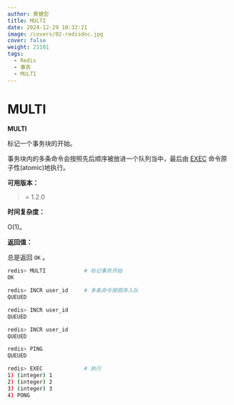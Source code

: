 ```yaml
---
author: 黄健宏
title: MULTI
date: 2024-12-29 10:32:21
image: /covers/02-redisdoc.jpg
cover: false
weight: 21101
tags:
  - Redis
  - 事务
  - MULTI
---
```


# MULTI

**MULTI**

标记一个事务块的开始。

事务块内的多条命令会按照先后顺序被放进一个队列当中，最后由 [EXEC](../../11-transation/02-EXEC) 命令原子性(atomic)地执行。

**可用版本：**

>= 1.2.0

**时间复杂度：**

O(1)。

**返回值：**

总是返回 `OK` 。

```bash
redis> MULTI            # 标记事务开始
OK

redis> INCR user_id     # 多条命令按顺序入队
QUEUED

redis> INCR user_id
QUEUED

redis> INCR user_id
QUEUED

redis> PING
QUEUED

redis> EXEC             # 执行
1) (integer) 1
2) (integer) 2
3) (integer) 3
4) PONG
```